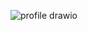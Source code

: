![profile drawio](https://github.com/changhui98/HelloWorld/assets/143060426/7e44aade-7b64-4cb2-b6db-ce868a707cce)
